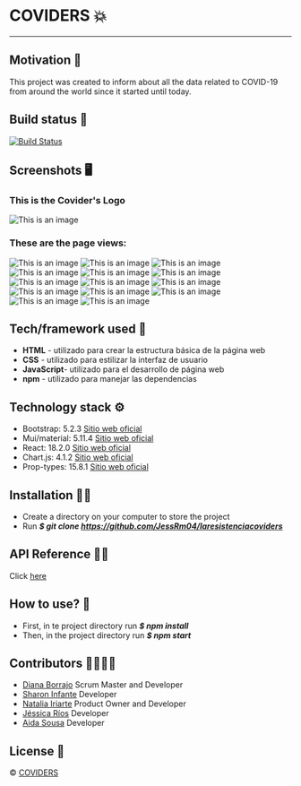 # COVIDERS :boom:
***
## Motivation :brain:
This project was created to inform about all the data related to COVID-19 from around the world since it started until today.

## Build status :page_facing_up:
[![Build Status](https://travis-ci.org/user/repo.svg?branch=master)](https://github.com/JessRm04/laresistenciacoviders)

## Screenshots :desktop_computer:
### This is the Covider's Logo
![This is an image](./src/assets/img/img/icons/Logo-Coviders.png)
### These are the page views:
![This is an image](./src/assets/img/img/icons/landing-navbar.png)
![This is an image](./src/assets/img/img/icons/landing-symptom.png)
![This is an image](./src/assets/img/img/icons/landing-prevent.png)
![This is an image](./src/assets/img/img/icons/landing-spreads.png)
![This is an image](./src/assets/img/img/icons/faqs-spreads.png)
![This is an image](./src/assets/img/img/icons/wash-spreads.png)
![This is an image](./src/assets/img/img/icons/mobile-spreads.png)
![This is an image](./src/assets/img/img/icons/news-spreads.png)
![This is an image](./src/assets/img/img/icons/footer-spreands.png)
![This is an image](./src/assets/img/img/icons/tracker2.png)
![This is an image](./src/assets/img/img/icons/tracker3.png)
![This is an image](./src/assets/img/img/icons/tracker5.png)
![This is an image](./src/assets/img/img/icons/tracker6.png)
![This is an image](./src/assets/img/img/icons/tracker7.png)

## Tech/framework used :electric_plug:
* **HTML** - utilizado para crear la estructura básica de la página web
* **CSS** - utilizado para estilizar la interfaz de usuario
* **JavaScript**- utilizado para el desarrollo de página web
* **npm** - utilizado para manejar las dependencias

## Technology stack :gear:
* Bootstrap: 5.2.3 [Sitio web oficial](https://getbootstrap.com/)
* Mui/material: 5.11.4 [Sitio web oficial](https://mui.com/)
* React: 18.2.0 [Sitio web oficial](https://es.reactjs.org/)
* Chart.js: 4.1.2 [Sitio web oficial](https://www.chartjs.org/)
* Prop-types: 15.8.1 [Sitio web oficial](https://www.npmjs.com/package/prop-types)

## Installation :mechanic:
* Create a directory on your computer to store the project
* Run ***$ git clone https://github.com/JessRm04/laresistenciacoviders***

## API Reference 👩‍💻
Click [here](https://disease.sh) 

## How to use? :key:
* First, in te project directory run ***$ npm install***
* Then, in the project directory run ***$ npm start***

## Contributors :family_woman_woman_girl_girl:
* [Diana Borrajo](https://github.com/Dianab177) Scrum Master and Developer
* [Sharon Infante](https://github.com/SharonInfante) Developer
* [Natalia Iriarte](https://github.com/Natalia-irlo) Product Owner and Developer
* [Jéssica Ríos](https://github.com/JessRm04) Developer
* [Aida Sousa](https://github.com/AidaSousa) Developer

## License :closed_lock_with_key:
© [COVIDERS](https://lrcoviders.netlify.app/)
